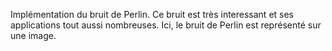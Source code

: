


Implémentation du bruit de Perlin. Ce bruit est très interessant et ses applications tout aussi nombreuses. Ici, le bruit de Perlin est représenté sur une image.
